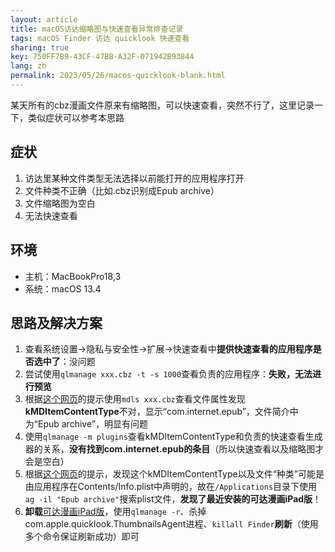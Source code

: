 ```yaml
---
layout: article
title: macOS访达缩略图与快速查看异常排查记录
tags: macOS Finder 访达 quicklook 快速查看
sharing: true
key: 750FF7B9-43CF-47BB-A32F-071942B93844
lang: zh
permalink: 2023/05/26/macos-quicklook-blank.html
---
```


某天所有的cbz漫画文件原来有缩略图，可以快速查看，突然不行了，这里记录一下，类似症状可以参考本思路

## 症状
1. 访达里某种文件类型无法选择以前能打开的应用程序打开
2. 文件种类不正确（比如.cbz识别成Epub archive）
3. 文件缩略图为空白
4. 无法快速查看

## 环境
- 主机：MacBookPro18,3
- 系统：macOS 13.4

## 思路及解决方案
1. 查看系统设置→隐私与安全性→扩展→快速查看中**提供快速查看的应用程序是否选中了**：没问题
2. 尝试使用`qlmanage xxx.cbz -t -s 1000`查看负责的应用程序：**失败，无法进行预览**
3. 根据[这个网页](https://apple.stackexchange.com/questions/134726/change-file-kind-kmditemcontenttype)的提示使用`mdls xxx.cbz`查看文件属性发现**kMDItemContentType**不对，显示“com.internet.epub”，文件简介中为“Epub archive”，明显有问题
4. 使用`qlmanage -m plugins`查看kMDItemContentType和负责的快速查看生成器的关系，**没有找到com.internet.epub的条目**（所以快速查看以及缩略图才会是空白）
5. 根据[这个网页](https://superuser.com/questions/263311/on-os-x-how-do-you-change-a-files-kind)的提示，发现这个kMDItemContentType以及文件“种类”可能是由应用程序在Contents/Info.plist中声明的，故在`/Applications`目录下使用 `ag -il "Epub archive"`搜索plist文件，**发现了最近安装的可达漫画iPad版**！
6. **卸载**[可达漫画iPad版](https://apps.apple.com/cn/app/%E5%8F%AF%E8%BE%BE%E6%BC%AB%E7%94%BB-%E6%9C%AC%E5%9C%B0%E6%BC%AB%E7%94%BB%E9%98%85%E8%AF%BB%E5%99%A8/id1545372338)，使用`qlmanage -r`、杀掉com.apple.quicklook.ThumbnailsAgent进程、`killall Finder`**刷新**（使用多个命令保证刷新成功）即可
